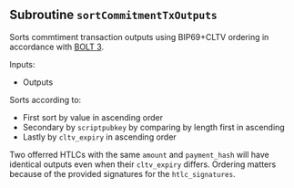 ## Subroutine `sortCommitmentTxOutputs`

Sorts commtiment transaction outputs using BIP69+CLTV ordering in accordance with [BOLT 3](https://github.com/lightning/bolts/blob/master/03-transactions.md#transaction-output-ordering).

Inputs:

-   Outputs

Sorts according to:

-   First sort by value in ascending order
-   Secondary by `scriptpubkey` by comparing by length first in ascending
-   Lastly by `cltv_expiry` in ascending order

Two offerred HTLCs with the same `amount` and `payment_hash` will have identical outputs even when their `cltv_expiry` differs. Ordering matters because of the provided signatures for the `htlc_signatures`.
